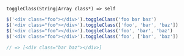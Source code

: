    toggleClass(String|Array class*) => self

~~~js
$('<div class="foo"></div>').toggleClass('foo bar baz')
$('<div class="foo"></div>').toggleClass(['foo', 'bar', 'baz'])
$('<div class="foo"></div>').toggleClass('foo', 'bar', 'baz')
$('<div class="foo"></div>').toggleClass('foo', ['bar', 'baz'])

// => [<div class="bar baz"></div>]
~~~
